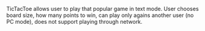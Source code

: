 TicTacToe allows user to play that popular game in text mode. 
User chooses board size, how many points to win, can play only agains another user (no PC mode), does not support playing through network.


